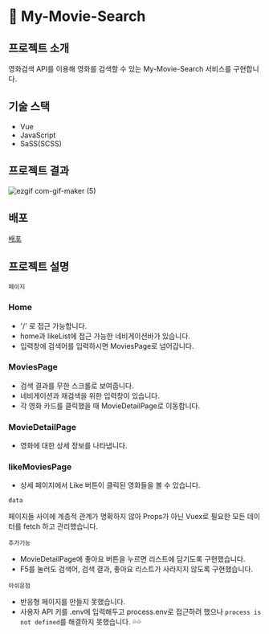 # 📝 My-Movie-Search

## 프로젝트 소개

영화검색 API를 이용해 영화를 검색할 수 있는 My-Movie-Search 서비스를 구현합니다.

## 기술 스택

- Vue
- JavaScript
- SaSS(SCSS)

## 프로젝트 결과

![ezgif com-gif-maker (5)](https://user-images.githubusercontent.com/69751205/136702717-d56db044-d83d-4d1d-a1d2-b0abb82938c3.gif)

## 배포

[배포](https://hardcore-roentgen-18a9a0.netlify.app)

## 프로젝트 설명

`페이지`

### Home

- '/' 로 접근 가능합니다.
- home과 likeList에 접근 가능한 네비게이션바가 있습니다.
- 입력창에 검색어를 입력하시면 MoviesPage로 넘어갑니다.

### MoviesPage

- 검색 결과를 무한 스크롤로 보여줍니다.
- 네비게이션과 재검색을 위한 입력창이 있습니다.
- 각 영화 카드를 클릭했을 때 MovieDetailPage로 이동합니다.

### MovieDetailPage

- 영화에 대한 상세 정보를 나타냅니다.

### likeMoviesPage

- 상세 페이지에서 Like 버튼이 클릭된 영화들을 볼 수 있습니다.

`data`

페이지들 사이에 계층적 관계가 명확하지 않아 Props가 아닌 Vuex로 필요한 모든 데이터를 fetch 하고 관리했습니다.

`추가기능`

- MovieDetailPage에 좋아요 버튼을 누르면 리스트에 담기도록 구현했습니다.
- F5를 눌러도 검색어, 검색 결과, 좋아요 리스트가 사라지지 않도록 구현했습니다.

`아쉬운점`

- 반응형 페이지를 만들지 못했습니다.
- 사용자 API 키를 .env에 입력해두고 process.env로 접근하려 했으나 `process is not defined`를 해결하지 못했습니다. 💦💦
